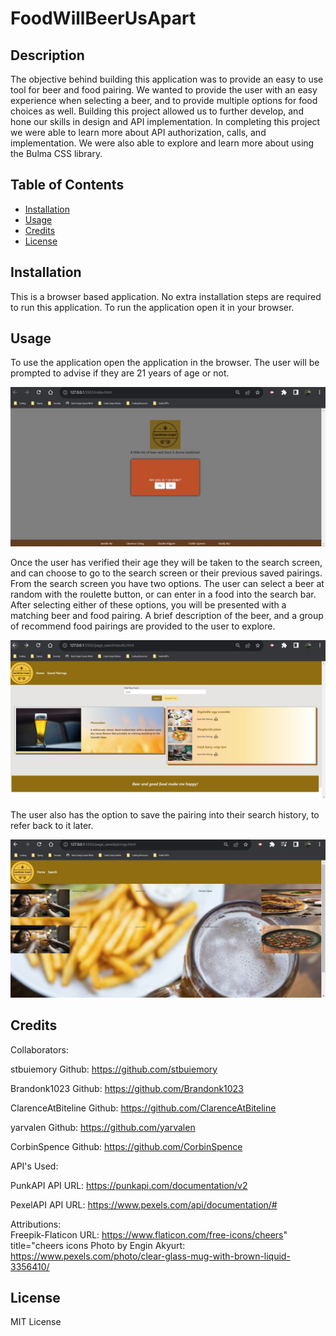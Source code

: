 # FoodWillBeerUsApart

## Description


The objective behind building this application was to provide an easy to use tool for beer and food pairing.  We wanted to provide the user with an easy experience when selecting a beer, and to provide multiple options for food choices as well.  Building this project allowed us to further develop, and hone our skills in design and API implementation.  In completing this project we were able to learn more about API authorization, calls, and implementation.  We were also able to explore and learn more about using the Bulma CSS library.

## Table of Contents

- [Installation](#installation)
- [Usage](#usage)
- [Credits](#credits)
- [License](#license)

## Installation

This is a browser based application. No extra installation steps are required to run this application. To run the application open it in your browser.

## Usage

To use the application open the application in the browser.  The user will be prompted to advise if they are 21 years of age or not. 

![Opening Screen](assets/Screenshots/EntryPage.jpg)

Once the user has verified their age they will be taken to the search screen, and can choose to go to the search screen or their previous saved pairings.  From the search screen you have two options.  The user can select a beer at random with the roulette button, or can enter in a food into the search bar.  After selecting either of these options, you will be presented with a matching beer and food pairing.  A brief description of the beer, and a group of recommend food pairings are provided to the user to explore.

![Results Screen](assets/Screenshots/SearchResultsPage.jpg)

The user also has the option to save the pairing into their search history, to refer back to it later.

![Saved Screen](assets/Screenshots/SavedPairingScreen.jpg)


## Credits

Collaborators:

stbuiemory
Github: https://github.com/stbuiemory

Brandonk1023
Github: https://github.com/Brandonk1023

ClarenceAtBiteline
Github: https://github.com/ClarenceAtBiteline

yarvalen
Github: https://github.com/yarvalen

CorbinSpence
Github: https://github.com/CorbinSpence



API's Used:

PunkAPI
API URL: https://punkapi.com/documentation/v2

PexelAPI
API URL: https://www.pexels.com/api/documentation/#


Attributions:  
Freepik-Flaticon URL: https://www.flaticon.com/free-icons/cheers" title="cheers icons
Photo by Engin Akyurt: https://www.pexels.com/photo/clear-glass-mug-with-brown-liquid-3356410/


## License

MIT License

